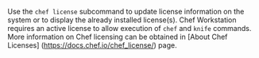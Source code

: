 Use the `chef license` subcommand to update license information on the
system or to display the already installed license(s). Chef Workstation
requires an active license to allow execution of `chef` and `knife` commands.
More information on Chef licensing can be obtained in [About Chef Licenses]
(https://docs.chef.io/chef_license/) page.